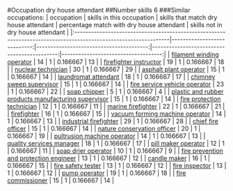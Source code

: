 #Occupation dry house attendant
##Number skills 6
###Similar occupations:
| occupation                                                                                                      |   skills in this occupation |   skills that match dry house attendant |   percentage match with dry house attendant |   skills not in dry house attendant |
|:----------------------------------------------------------------------------------------------------------------|----------------------------:|----------------------------------------:|--------------------------------------------:|------------------------------------:|
| [filament winding operator](filament_winding_operator.md)                                                       |                          14 |                                       1 |                                    0.166667 |                                  13 |
| [firefighter instructor](firefighter_instructor.md)                                                             |                          19 |                                       1 |                                    0.166667 |                                  18 |
| [nuclear technician](nuclear_technician.md)                                                                     |                          30 |                                       1 |                                    0.166667 |                                  29 |
| [asphalt plant operator](asphalt_plant_operator.md)                                                             |                          15 |                                       1 |                                    0.166667 |                                  14 |
| [laundromat attendant](laundromat_attendant.md)                                                                 |                          18 |                                       1 |                                    0.166667 |                                  17 |
| [chimney sweep supervisor](chimney_sweep_supervisor.md)                                                         |                          15 |                                       1 |                                    0.166667 |                                  14 |
| [fire service vehicle operator](fire_service_vehicle_operator.md)                                               |                          23 |                                       1 |                                    0.166667 |                                  22 |
| [soap chipper](soap_chipper.md)                                                                                 |                           5 |                                       1 |                                    0.166667 |                                   4 |
| [plastic and rubber products manufacturing supervisor](plastic_and_rubber_products_manufacturing_supervisor.md) |                          15 |                                       1 |                                    0.166667 |                                  14 |
| [fire protection technician](fire_protection_technician.md)                                                     |                          12 |                                       1 |                                    0.166667 |                                  11 |
| [marine firefighter](marine_firefighter.md)                                                                     |                          22 |                                       1 |                                    0.166667 |                                  21 |
| [firefighter](firefighter.md)                                                                                   |                          16 |                                       1 |                                    0.166667 |                                  15 |
| [vacuum forming machine operator](vacuum_forming_machine_operator.md)                                           |                          14 |                                       1 |                                    0.166667 |                                  13 |
| [industrial firefighter](industrial_firefighter.md)                                                             |                          29 |                                       1 |                                    0.166667 |                                  28 |
| [chief fire officer](chief_fire_officer.md)                                                                     |                          15 |                                       1 |                                    0.166667 |                                  14 |
| [nature conservation officer](nature_conservation_officer.md)                                                   |                          20 |                                       1 |                                    0.166667 |                                  19 |
| [pultrusion machine operator](pultrusion_machine_operator.md)                                                   |                          14 |                                       1 |                                    0.166667 |                                  13 |
| [quality services manager](quality_services_manager.md)                                                         |                          18 |                                       1 |                                    0.166667 |                                  17 |
| [pill maker operator](pill_maker_operator.md)                                                                   |                          12 |                                       1 |                                    0.166667 |                                  11 |
| [soap drier operator](soap_drier_operator.md)                                                                   |                          10 |                                       1 |                                    0.166667 |                                   9 |
| [fire prevention and protection engineer](fire_prevention_and_protection_engineer.md)                           |                          13 |                                       1 |                                    0.166667 |                                  12 |
| [candle maker](candle_maker.md)                                                                                 |                          16 |                                       1 |                                    0.166667 |                                  15 |
| [fire safety tester](fire_safety_tester.md)                                                                     |                          13 |                                       1 |                                    0.166667 |                                  12 |
| [fire inspector](fire_inspector.md)                                                                             |                          13 |                                       1 |                                    0.166667 |                                  12 |
| [pump operator](pump_operator.md)                                                                               |                          19 |                                       1 |                                    0.166667 |                                  18 |
| [fire commissioner](fire_commissioner.md)                                                                       |                          15 |                                       1 |                                    0.166667 |                                  14 |
